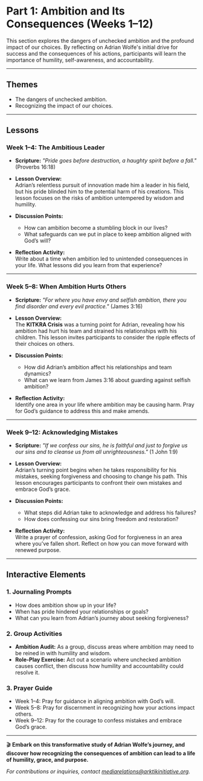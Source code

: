 # **Part 1: Ambition and Its Consequences (Weeks 1–12)**

This section explores the dangers of unchecked ambition and the profound impact of our choices. By reflecting on Adrian Wolfe's initial drive for success and the consequences of his actions, participants will learn the importance of humility, self-awareness, and accountability.

---

## **Themes**
- The dangers of unchecked ambition.  
- Recognizing the impact of our choices.  

---

## **Lessons**

### **Week 1–4: The Ambitious Leader**  
- **Scripture:** *"Pride goes before destruction, a haughty spirit before a fall."* (Proverbs 16:18)  
- **Lesson Overview:**  
  Adrian’s relentless pursuit of innovation made him a leader in his field, but his pride blinded him to the potential harm of his creations. This lesson focuses on the risks of ambition untempered by wisdom and humility.  

- **Discussion Points:**  
  - How can ambition become a stumbling block in our lives?  
  - What safeguards can we put in place to keep ambition aligned with God’s will?  

- **Reflection Activity:**  
  Write about a time when ambition led to unintended consequences in your life. What lessons did you learn from that experience?  

---

### **Week 5–8: When Ambition Hurts Others**  
- **Scripture:** *"For where you have envy and selfish ambition, there you find disorder and every evil practice."* (James 3:16)  
- **Lesson Overview:**  
  The **KITKRA Crisis** was a turning point for Adrian, revealing how his ambition had hurt his team and strained his relationships with his children. This lesson invites participants to consider the ripple effects of their choices on others.  

- **Discussion Points:**  
  - How did Adrian’s ambition affect his relationships and team dynamics?  
  - What can we learn from James 3:16 about guarding against selfish ambition?  

- **Reflection Activity:**  
  Identify one area in your life where ambition may be causing harm. Pray for God’s guidance to address this and make amends.  

---

### **Week 9–12: Acknowledging Mistakes**  
- **Scripture:** *"If we confess our sins, he is faithful and just to forgive us our sins and to cleanse us from all unrighteousness."* (1 John 1:9)  
- **Lesson Overview:**  
  Adrian’s turning point begins when he takes responsibility for his mistakes, seeking forgiveness and choosing to change his path. This lesson encourages participants to confront their own mistakes and embrace God’s grace.  

- **Discussion Points:**  
  - What steps did Adrian take to acknowledge and address his failures?  
  - How does confessing our sins bring freedom and restoration?  

- **Reflection Activity:**  
  Write a prayer of confession, asking God for forgiveness in an area where you’ve fallen short. Reflect on how you can move forward with renewed purpose.  

---

## **Interactive Elements**

### **1. Journaling Prompts**
- How does ambition show up in your life?  
- When has pride hindered your relationships or goals?  
- What can you learn from Adrian’s journey about seeking forgiveness?  

### **2. Group Activities**
- **Ambition Audit:** As a group, discuss areas where ambition may need to be reined in with humility and wisdom.  
- **Role-Play Exercise:** Act out a scenario where unchecked ambition causes conflict, then discuss how humility and accountability could resolve it.  

### **3. Prayer Guide**
- Week 1–4: Pray for guidance in aligning ambition with God’s will.  
- Week 5–8: Pray for discernment in recognizing how your actions impact others.  
- Week 9–12: Pray for the courage to confess mistakes and embrace God’s grace.  

---

🎬 **Embark on this transformative study of Adrian Wolfe’s journey, and discover how recognizing the consequences of ambition can lead to a life of humility, grace, and purpose.**

*For contributions or inquiries, contact [mediarelations@arktikinitiative.org](mailto:mediarelations@arktikinitiative.org).*
